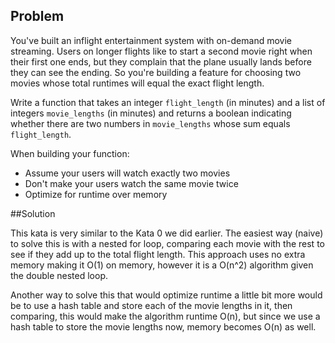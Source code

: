 ## Problem
You've built an inflight entertainment system with on-demand movie streaming. Users on longer flights like to start a second movie right when their first one ends, but they complain that the plane usually lands before they can see the ending. So you're building a feature for choosing two movies whose total runtimes will equal the exact flight length.

Write a function that takes an integer `flight_length` (in minutes) and a list of integers `movie_lengths` (in minutes) and returns a boolean indicating whether there are two numbers in `movie_lengths` whose sum equals `flight_length`.

When building your function:
- Assume your users will watch exactly two movies
- Don't make your users watch the same movie twice
- Optimize for runtime over memory

##Solution

This kata is very similar to the Kata 0 we did earlier. The easiest way (naive) to solve this is with a nested for loop, comparing each movie with the rest to see if they add up to the total flight length. This approach uses no extra memory making it O(1) on memory, however it is a O(n^2) algorithm given the double nested loop.

Another way to solve this that would optimize runtime a little bit more would be to use a hash table and store each of the movie lengths in it, then comparing, this would make the algorithm runtime O(n), but since we use a hash table to store the movie lengths now, memory becomes O(n) as well.
